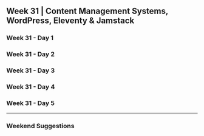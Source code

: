 ## Week 31 | Content Management Systems, WordPress, Eleventy & Jamstack

### Week 31 - Day 1

### Week 31 - Day 2

### Week 31 - Day 3

### Week 31 - Day 4

### Week 31 - Day 5

---

### Weekend Suggestions